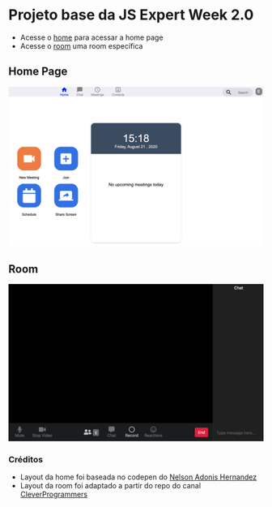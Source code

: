 # Projeto base da JS Expert Week 2.0

- Acesse o [home](public/pages/home/index.html) para acessar a home page
- Acesse o [room](public/pages/room/index.html) uma room específica

## Home Page

![home page](public/prints/home.png)

## Room

![room](public/prints/room.png)

### Créditos

- Layout da home foi baseada no codepen do [Nelson Adonis Hernandez
](https://codepen.io/nelsonher019/pen/eYZBqOm)
- Layout da room foi adaptado a partir do repo do canal [CleverProgrammers](https://github.com/CleverProgrammers/nodejs-zoom-clone/blob/master/views/room.ejs)